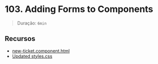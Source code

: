 # 103. Adding Forms to Components

> Duração: `6min`

## Recursos
- [new-ticket.component.html](https://github.com/mschwarzmueller/angular-complete-guide-course-resources/blob/main/code-snapshots/06-cmp-deep-dive/04-extend-element-attribute-selector/src/app/dashboard/tickets/new-ticket/new-ticket.component.html)
- [Updated styles.css](https://github.com/mschwarzmueller/angular-complete-guide-course-resources/blob/main/code-snapshots/06-cmp-deep-dive/04-extend-element-attribute-selector/src/styles.css)

